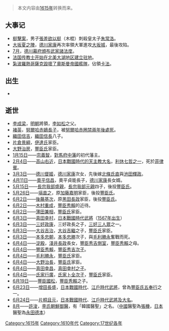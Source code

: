 > 本文内容由[1615年](https://zh.wikipedia.org/wiki/1615年)转换而来。


## 大事记

  - [梃擊案](../Page/梃擊案.md "wikilink")，男子[張差欲以梃](https://zh.wikipedia.org/wiki/張差 "wikilink")（木棍）刺殺皇太子[朱常洛](https://zh.wikipedia.org/wiki/朱常洛 "wikilink")。
  - [大坂夏之陣](https://zh.wikipedia.org/wiki/大坂夏之陣 "wikilink")，[德川家康](../Page/德川家康.md "wikilink")再次率領大軍進攻[大坂城](https://zh.wikipedia.org/wiki/大坂城 "wikilink")，最後攻陷。
  - [7月](https://zh.wikipedia.org/wiki/7月 "wikilink")，[德川幕府頒布](https://zh.wikipedia.org/wiki/德川幕府 "wikilink")[武家諸法度](../Page/武家諸法度.md "wikilink")。
  - [法国传教士开始在北美大湖地区建立驻地](https://zh.wikipedia.org/wiki/法国 "wikilink")。
  - [紮波羅熱哥薩克毀壞了](https://zh.wikipedia.org/wiki/紮波羅熱哥薩克 "wikilink")[奧斯曼帝國艦隊](https://zh.wikipedia.org/wiki/奧斯曼帝國 "wikilink")，佔領[卡法](https://zh.wikipedia.org/wiki/卡法 "wikilink")。

## 出生

  -
## 逝世

  - [李成梁](../Page/李成梁.md "wikilink")，[明朝](../Page/明朝.md "wikilink")將領，[李如松](../Page/李如松.md "wikilink")之父。
  - [褚英](../Page/褚英.md "wikilink")，[努爾哈赤嫡長子](https://zh.wikipedia.org/wiki/努爾哈赤 "wikilink")，被[努爾哈赤圈禁兩年後處死](https://zh.wikipedia.org/wiki/努爾哈赤 "wikilink")。
  - [織田信吉](https://zh.wikipedia.org/wiki/織田信吉 "wikilink")，[織田信長](../Page/織田信長.md "wikilink")八子。
  - [片倉景綱](../Page/片倉景綱.md "wikilink")，[伊達氏](../Page/伊達氏.md "wikilink")家臣。
  - [大野治房](https://zh.wikipedia.org/wiki/大野治房 "wikilink")，[豐臣氏](../Page/豐臣氏.md "wikilink")家臣。
  - [1月15日](../Page/1月15日.md "wikilink")——[宗義智](https://zh.wikipedia.org/wiki/宗義智 "wikilink")，[對馬府中藩](../Page/對馬府中藩.md "wikilink")的初代藩主。
  - [2月4日](../Page/2月4日.md "wikilink")——[高山右近](../Page/高山右近.md "wikilink")，[日本戰國時代的](https://zh.wikipedia.org/wiki/日本戰國時代 "wikilink")[天主教](../Page/天主教.md "wikilink")[大名](https://zh.wikipedia.org/wiki/大名 "wikilink")，[利休七哲之一](https://zh.wikipedia.org/wiki/利休七哲 "wikilink")，死於[菲律賓](https://zh.wikipedia.org/wiki/菲律賓 "wikilink")。
  - [3月3日](../Page/3月3日.md "wikilink")——[德川督姬](https://zh.wikipedia.org/wiki/德川督姬 "wikilink")，[德川家康](../Page/德川家康.md "wikilink")次女，先後嫁[北條氏直](../Page/北條氏直.md "wikilink")與[池田輝政](../Page/池田輝政.md "wikilink")。
  - [4月11日](../Page/4月11日.md "wikilink")——[奧平信昌](../Page/奧平信昌.md "wikilink")，奧平貞能長子，[德川家康](../Page/德川家康.md "wikilink")長女婿。
  - [5月15日](../Page/5月15日.md "wikilink")——[長宗我部盛親](https://zh.wikipedia.org/wiki/長宗我部盛親 "wikilink")，[長宗我部元親](../Page/長宗我部元親.md "wikilink")四子，後投[豐臣氏](../Page/豐臣氏.md "wikilink")。
  - [5月26日](../Page/5月26日.md "wikilink")——[塙直之](../Page/塙直之.md "wikilink")，原[加藤嘉明](../Page/加藤嘉明.md "wikilink")家臣，後投[豐臣氏](../Page/豐臣氏.md "wikilink")。
  - [6月2日](../Page/6月2日.md "wikilink")——[後藤基次](../Page/後藤基次.md "wikilink")，原[黑田長政](../Page/黑田長政.md "wikilink")家臣，後投[豐臣氏](../Page/豐臣氏.md "wikilink")。
  - [6月2日](../Page/6月2日.md "wikilink")——[木村重成](../Page/木村重成.md "wikilink")，[豐臣秀賴](../Page/豐臣秀賴.md "wikilink")的近待。
  - [6月2日](../Page/6月2日.md "wikilink")——[薄田兼相](../Page/薄田兼相.md "wikilink")，[豐臣氏](../Page/豐臣氏.md "wikilink")家臣。
  - [6月3日](../Page/6月3日.md "wikilink")——[真田幸村](../Page/真田信繁.md "wikilink")，[日本戰國時代](https://zh.wikipedia.org/wiki/战国_\(日本\) "wikilink")[武將](https://zh.wikipedia.org/wiki/武士 "wikilink")（[1567年出生](https://zh.wikipedia.org/wiki/1567年 "wikilink")）
  - [6月3日](../Page/6月3日.md "wikilink")——[三好政康](https://zh.wikipedia.org/wiki/三好政康 "wikilink")，三好政長之子，[三好三人眾](../Page/三好三人眾.md "wikilink")之一。
  - [6月3日](../Page/6月3日.md "wikilink")——[大谷吉治](https://zh.wikipedia.org/wiki/大谷吉治 "wikilink")，[大谷吉繼](../Page/大谷吉繼.md "wikilink")之子，[豐臣氏](../Page/豐臣氏.md "wikilink")家臣。
  - [6月3日](../Page/6月3日.md "wikilink")——[本多忠朝](../Page/本多忠朝.md "wikilink")，[本多忠勝](../Page/本多忠勝.md "wikilink")次子，與[毛利勝永](../Page/毛利勝永.md "wikilink")奮戰而死。
  - [6月4日](../Page/6月4日.md "wikilink")——[淀殿](../Page/淀殿.md "wikilink")，[淺井長政](../Page/淺井長政.md "wikilink")長女，[豐臣秀吉側室](https://zh.wikipedia.org/wiki/豐臣秀吉 "wikilink")，[豐臣秀賴](../Page/豐臣秀賴.md "wikilink")之母。
  - [6月4日](../Page/6月4日.md "wikilink")——[豐臣秀賴](../Page/豐臣秀賴.md "wikilink")，[豐臣秀吉次子](https://zh.wikipedia.org/wiki/豐臣秀吉 "wikilink")。
  - [6月4日](../Page/6月4日.md "wikilink")——[毛利勝永](../Page/毛利勝永.md "wikilink")，[豐臣氏](../Page/豐臣氏.md "wikilink")家臣。
  - [6月4日](../Page/6月4日.md "wikilink")——[大野治長](../Page/大野治長.md "wikilink")，[豐臣氏](../Page/豐臣氏.md "wikilink")家臣。
  - [6月4日](../Page/6月4日.md "wikilink")——[真田幸昌](../Page/真田幸昌.md "wikilink")，[真田幸村之子](../Page/真田信繁.md "wikilink")。
  - [6月4日](../Page/6月4日.md "wikilink")——[氏家行廣](https://zh.wikipedia.org/wiki/氏家行廣 "wikilink")，[氏家卜全次子](https://zh.wikipedia.org/wiki/氏家卜全 "wikilink")，[豐臣氏](../Page/豐臣氏.md "wikilink")家臣。
  - [6月19日](../Page/6月19日.md "wikilink")——[豐臣國松](https://zh.wikipedia.org/wiki/豐臣國松 "wikilink")，[豐臣秀賴](../Page/豐臣秀賴.md "wikilink")之子。
  - [6月23日](../Page/6月23日.md "wikilink")——[增田長盛](../Page/增田長盛.md "wikilink")，[日本戰國時代](https://zh.wikipedia.org/wiki/日本戰國時代 "wikilink")、[江戶時代武將](https://zh.wikipedia.org/wiki/江戶時代 "wikilink")，曾為[豐臣氏](../Page/豐臣氏.md "wikilink")[五奉行](../Page/五奉行.md "wikilink")之一。
  - [6月24日](../Page/6月24日.md "wikilink")——[片桐且元](../Page/片桐且元.md "wikilink")，[日本戰國時代](https://zh.wikipedia.org/wiki/日本戰國時代 "wikilink")、[江戶時代武將及](https://zh.wikipedia.org/wiki/江戶時代 "wikilink")[大名](https://zh.wikipedia.org/wiki/大名 "wikilink")。
  - [8月](../Page/8月.md "wikilink")——[許浚](../Page/許浚.md "wikilink")，[李氏朝鮮御醫](https://zh.wikipedia.org/wiki/李氏朝鮮 "wikilink")，有「韓國醫聖」之名。（[中國](../Page/中國.md "wikilink")醫聖為[張機](https://zh.wikipedia.org/wiki/張機 "wikilink")，[日本](../Page/日本.md "wikilink")醫聖為[永田德本](https://zh.wikipedia.org/wiki/永田德本 "wikilink")）

[Category:1615年](https://zh.wikipedia.org/wiki/Category:1615年 "wikilink") [Category:1610年代](https://zh.wikipedia.org/wiki/Category:1610年代 "wikilink") [Category:17世纪各年](https://zh.wikipedia.org/wiki/Category:17世纪各年 "wikilink")